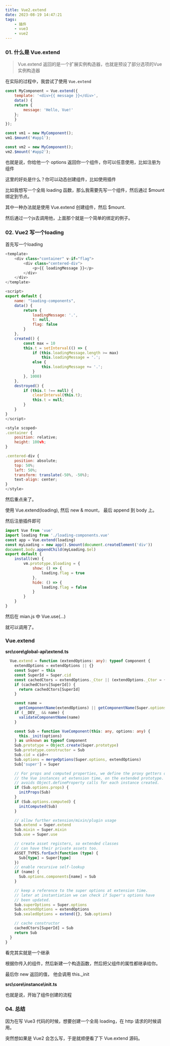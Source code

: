 ```yaml
---
title: Vue2.extend
date: 2023-08-19 14:47:21
tags: 
    - 插件
    - vue3
    - vue2
---
```


### 01. 什么是 Vue.extend

> Vue.extend 返回的是一个扩展实例构造器，也就是预设了部分选项的Vue实例构造器

在实际的过程中，我尝试了使用 `Vue.extend`

```js
const MyComponent = Vue.extend({
    template: '<div>{{ message }}</div>',
    data() {
    return {
        message: 'Hello, Vue!'
    };
    }
});

const vm1 = new MyComponent();
vm1.$mount('#app1');

const vm2 = new MyComponent();
vm2.$mount('#app2');
```

也就是说，你给他一个 options 返回你一个组件，你可以任意使用，比如注册为组件

这里的好处是什么？你可以动态创建组件，比如使用插件

比如我想写一个全局 loading 函数，那么我需要先写一个组件，然后通过 $mount 绑定到节点。

其中一种办法就是使用 Vue.extend 创建组件，然后 $mount.

然后通过一个js去调用他，上面那个就是一个简单的绑定的例子。

### 02. Vue2 写一个loading

首先写一个loading

```js
<template>
    <div class="container" v-if="flag">
        <div class="centered-div">
            <p>{{ loadingMessage }}</p>
        </div>
    </div>
</template>

<script>
export default {
    name: "loading-components",
    data() {
        return {
            loadingMessage: '.',
            t: null,
            flag: false
        }
    },
    created() {
        const max = 10
        this.t = setInterval(() => {
            if (this.loadingMessage.length >= max)
                this.loadingMessage = '.';
            else {
                this.loadingMessage += '.';
            }
        }, 1000)
    },
    destroyed() {
        if (this.t !== null) {
            clearInterval(this.t);
            this.t = null;
        }
    }
}
</script>

<style scoped>
.container {
    position: relative;
    height: 100vh;
}

.centered-div {
    position: absolute;
    top: 50%;
    left: 50%;
    transform: translate(-50%, -50%);
    text-align: center;
}
</style>
```

然后重点来了。

使用  Vue.extend(loading), 然后 new & mount， 最后 append 到 body 上。

然后注册插件即可

```js
import Vue from 'vue'
import loading from './loading-components.vue'
const app = Vue.extend(loading)
const myLoading = new app().$mount(document.createElement('div'))
document.body.appendChild(myLoading.$el)
export default {
    install(vm) {
        vm.prototype.$loading = {
            show: () => {
                loading.flag = true
            },
            hide: () => {
                loading.flag = false
            }
        }
    }
}
```

然后在 mian.js 中 Vue.use(...)

就可以调用了。

### Vue.extend

**src\core\global-api\extend.ts**

```ts
  Vue.extend = function (extendOptions: any): typeof Component {
    extendOptions = extendOptions || {}
    const Super = this
    const SuperId = Super.cid
    const cachedCtors = extendOptions._Ctor || (extendOptions._Ctor = {})
    if (cachedCtors[SuperId]) {
      return cachedCtors[SuperId]
    }

    const name =
      getComponentName(extendOptions) || getComponentName(Super.options)
    if (__DEV__ && name) {
      validateComponentName(name)
    }

    const Sub = function VueComponent(this: any, options: any) {
      this._init(options)
    } as unknown as typeof Component
    Sub.prototype = Object.create(Super.prototype)
    Sub.prototype.constructor = Sub
    Sub.cid = cid++
    Sub.options = mergeOptions(Super.options, extendOptions)
    Sub['super'] = Super

    // For props and computed properties, we define the proxy getters on
    // the Vue instances at extension time, on the extended prototype. This
    // avoids Object.defineProperty calls for each instance created.
    if (Sub.options.props) {
      initProps(Sub)
    }
    if (Sub.options.computed) {
      initComputed(Sub)
    }

    // allow further extension/mixin/plugin usage
    Sub.extend = Super.extend
    Sub.mixin = Super.mixin
    Sub.use = Super.use

    // create asset registers, so extended classes
    // can have their private assets too.
    ASSET_TYPES.forEach(function (type) {
      Sub[type] = Super[type]
    })
    // enable recursive self-lookup
    if (name) {
      Sub.options.components[name] = Sub
    }

    // keep a reference to the super options at extension time.
    // later at instantiation we can check if Super's options have
    // been updated.
    Sub.superOptions = Super.options
    Sub.extendOptions = extendOptions
    Sub.sealedOptions = extend({}, Sub.options)

    // cache constructor
    cachedCtors[SuperId] = Sub
    return Sub
  }
}
```

看完其实就是一个继承

根据你传入的组件，然后新建一个构造函数，然后把父组件的属性都继承给你。

最后你 new 返回的值， 他会调用 this._init

**src\core\instance\init.ts**

也就是说，开始了组件创建的流程

### 04. 总结

因为在写 Vue3 代码的时候，想要创建一个全局 loading，在 http 请求的时候调用。

突然想如果是 Vue2 会怎么写，于是就顺便看了下 Vue.extend 源码。